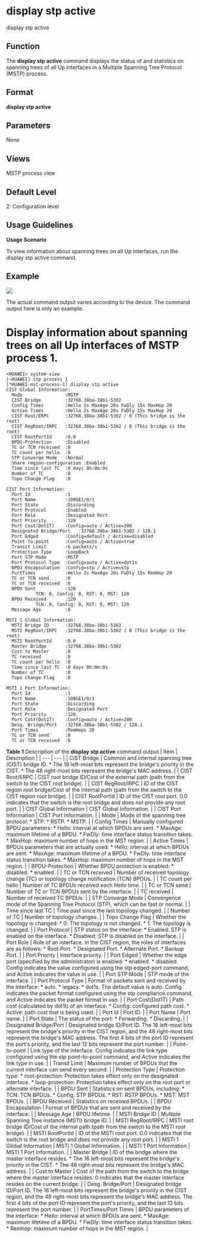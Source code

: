 display stp active
==================

display stp active

Function
--------



The **display stp active** command displays the status of and statistics on spanning trees of all Up interfaces in a Multiple Spanning Tree Protocol (MSTP) process.




Format
------

**display stp active**


Parameters
----------

None

Views
-----

MSTP process view


Default Level
-------------

2: Configuration level


Usage Guidelines
----------------

**Usage Scenario**



To view information about spanning trees on all Up interfaces, run the display stp active command.




Example
-------

![](../public_sys-resources/note_3.0-en-us.png) 

The actual command output varies according to the device. The command output here is only an example.


# Display information about spanning trees on all Up interfaces of MSTP process 1.
```
<HUAWEI> system-view
[~HUAWEI] stp process 1
[*HUAWEI-mst-process-1] display stp active
CIST Global Information: 
  Mode                :MSTP
  CIST Bridge         :32768.38ba-38b1-5302
  Config Times        :Hello 2s MaxAge 20s FwDly 15s MaxHop 20
  Active Times        :Hello 2s MaxAge 20s FwDly 15s MaxHop 20
  CIST Root/ERPC      :32768.38ba-38b1-5302 / 0 (This bridge is the root)
  CIST RegRoot/IRPC   :32768.38ba-38b1-5302 / 0 (This bridge is the root)
  CIST RootPortId     :0.0
  BPDU-Protection     :Disabled
  TC or TCN received  :0
  TC count per hello  :0
  STP Converge Mode   :Normal
  Share region-configuration :Enabled
  Time since last TC  :0 days 0h:0m:0s
  Number of TC        :0
  Topo Change Flag    :0

CIST Port Information: 
  Port Id             :1
  Port Name           :100GE1/0/1
  Port State          :Discarding
  Port Protocol       :Enabled
  Port Role           :Designated Port
  Port Priority       :128
  Port Cost(Dot1T)    :Config=auto / Active=200
  Designated Bridge/Port   :32768.38ba-38b1-5302 / 128.1
  Port Edged          :Config=default / Active=disabled
  Point-to-point      :Config=auto / Active=true
  Transit Limit       :6 packets/s         
  Protection Type     :LoopBack
  Port STP Mode       :MSTP
  Port Protocol Type  :Config=auto / Active=dot1s
  BPDU Encapsulation  :Config=stp / Active=stp
  PortTimes           :Hello 2s MaxAge 20s FwDly 15s RemHop 20
  TC or TCN send      :0
  TC or TCN received  :0
  BPDU Sent           :120
           TCN: 0, Config: 0, RST: 0, MST: 120
  BPDU Received       :120
           TCN: 0, Config: 0, RST: 0, MST: 120
  Message Age         :0

MSTI 1 Global Information:
  MSTI Bridge ID      :32768.38ba-38b1-5302
  MSTI RegRoot/IRPC   :32768.38ba-38b1-5302 / 0 (This bridge is the root)
  MSTI RootPortId     :0.0
  Master Bridge       :32768.38ba-38b1-5302
  Cost to Master      :0
  TC received         :0
  TC count per hello  :0
  Time since last TC  :0 days 0h:0m:0s
  Number of TC        :0
  Topo Change Flag    :0

MSTI 1 Port Information:
  Port Id             :1
  Port Name           :100GE1/0/1
  Port State          :Discarding
  Port Role           :Designated Port
  Port Priority       :128
  Port Cost(Dot1T)    :Config=auto / Active=200
  Desg. Bridge/Port   :32768.38ba-38b1-5302 / 128.1
  Port Times          :RemHops 20
  TC or TCN send      :0
  TC or TCN received  :0

```

**Table 1** Description of the **display stp active** command output
| Item | Description |
| --- | --- |
| CIST Bridge | Common and internal spanning tree (CIST) bridge ID.   * The 16 left-most bits represent the bridge's priority in the CIST. * The 48 right-most bits represent the bridge's MAC address. |
| CIST Root/ERPC | CIST root bridge ID/Cost of the external path (path from the switch to the CIST root bridge). |
| CIST RegRoot/IRPC | ID of the CIST region root bridge/Cost of the internal path (path from the switch to the CIST region root bridge). |
| CIST RootPortId | ID of the CIST root port. 0.0 indicates that the switch is the root bridge and does not provide any root port. |
| CIST Global Information | CIST Global Information. |
| CIST Port Information | CIST Port Information. |
| Mode | Mode of the spanning tree protocol:   * STP. * RSTP. * MSTP. |
| Config Times | Manually configured BPDU parameters:   * Hello: interval at which BPDUs are sent. * MaxAge: maximum lifetime of a BPDU. * FwDly: time interface status transition takes. * MaxHop: maximum number of hops in the MST region. |
| Active Times | BPDUs parameters that are actually used:   * Hello: interval at which BPDUs are sent. * MaxAge: maximum lifetime of a BPDU. * FwDly: time interface status transition takes. * MaxHop: maximum number of hops in the MST region. |
| BPDU-Protection | Whether BPDU protection is enabled:   * disabled. * enabled. |
| TC or TCN received | Number of received topology change (TC) or topology change notification (TCN) BPDUs. |
| TC count per hello | Number of TC BPDUs received each Hello time. |
| TC or TCN send | Number of TC or TCN BPDUs sent by the interface. |
| TC received | Number of received TC BPDUs. |
| STP Converge Mode | Convergence mode of the Spanning Tree Protocol (STP), which can be fast or normal. |
| Time since last TC | Time past since the last topology changed. |
| Number of TC | Number of topology changes. |
| Topo Change Flag | Whether the topology is changed:   * 0: The topology is not changed. * 1: The topology is changed. |
| Port Protocol | STP status on the interface:   * Enabled: STP is enabled on the interface. * Disabled: STP is disabled on the interface. |
| Port Role | Role of an interface. In the CIST region, the roles of interfaces are as follows:   * Root Port. * Designated Port. * Alternate Port. * Backup Port. |
| Port Priority | Interface priority. |
| Port Edged | Whether the edge port (specified by the administrator) is enabled:   * enabled. * disabled.   Config indicates the value configured using the stp edged-port command, and Active indicates the value in use. |
| Port STP Mode | STP mode of the interface. |
| Port Protocol Type | Format of packets sent and received by the interface:   * auto. * legacy. * dot1s.   The default value is auto.  Config indicates the packet format configured using the stp compliance command, and Active indicates the packet format in use. |
| Port Cost(Dot1T) | Path cost (calculated by dot1t) of an interface:   * Config: configured path cost. * Active: path cost that is being used. |
| Port Id | Port ID. |
| Port Name | Port name. |
| Port State | The status of the port:   * Forwarding. * Discarding. |
| Designated Bridge/Port | Designated bridge ID/Port ID. The 16 left-most bits represent the bridge's priority in the CIST region, and the 48 right-most bits represent the bridge's MAC address. The first 4 bits of the port ID represent the port's priority, and the last 12 bits represent the port number. |
| Point-to-point | Link type of the interface. Config indicates the link type configured using the stp point-to-point command, and Active indicates the link type in use. |
| Transit Limit | Maximum number of BPDUs that the current interface can send every second. |
| Protection Type | Protection type:   * root-protection: Protection takes effect only on the designated interface. * loop-protection: Protection takes effect only on the root port or alternate interface. |
| BPDU Sent | Statistics on sent BPDUs, including:   * TCN: TCN BPDUs. * Config: STP BPDUs. * RST: RSTP BPDUs. * MST: MST BPDUs. |
| BPDU Received | Statistics on received BPDUs. |
| BPDU Encapsulation | Format of BPDUs that are sent and received by the interface. |
| Message Age | BPDU lifetime. |
| MSTI Bridge ID | Multiple Spanning Tree instance (MSTI) bridge ID. |
| MSTI RegRoot/IRPC | MSTI root bridge ID/Cost of the internal path (path from the switch to the MSTI root bridge). |
| MSTI RootPortId | ID of the MSTI root port. 0.0 indicates that the switch is the root bridge and does not provide any root port. |
| MSTI 1 Global Information | MSTI 1 Global Information. |
| MSTI 1 Port Information | MSTI 1 Port Information. |
| Master Bridge | ID of the bridge where the master interface resides.   * The 16 left-most bits represent the bridge's priority in the CIST. * The 48 right-most bits represent the bridge's MAC address. |
| Cost to Master | Cost of the path from the switch to the bridge where the master interface resides. 0 indicates that the master interface resides on the current bridge. |
| Desg. Bridge/Port | Designated bridge ID/Port ID. The 16 left-most bits represent the bridge's priority in the CIST region, and the 48 right-most bits represent the bridge's MAC address. The first 4 bits of the port ID represent the port's priority, and the last 12 bits represent the port number. |
| PortTimes/Port Times | BPDU parameters of the interface:   * Hello: interval at which BPDUs are sent. * MaxAge: maximum lifetime of a BPDU. * FwDly: time interface status transition takes. * Remhop: maximum number of hops in the MST region. |